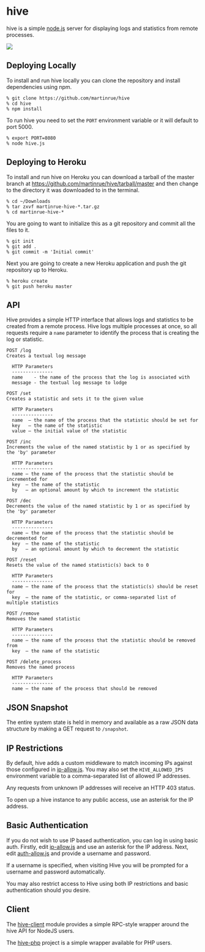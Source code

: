 # hive

hive is a simple [node.js](http://nodejs.org) server for displaying logs and
statistics from remote processes.

![](https://github.com/martinrue/hive/raw/master/public/img/readme/hive.png)

## Deploying Locally

To install and run hive locally you can clone the repository and install
dependencies using npm.

    % git clone https://github.com/martinrue/hive
    % cd hive
    % npm install

To run hive you need to set the `PORT` environment variable or it will default
to port 5000.

    % export PORT=8080
    % node hive.js

## Deploying to Heroku

To install and run hive on Heroku you can download a tarball of the master
branch at https://github.com/martinrue/hive/tarball/master and then change to
the directory it was downloaded to in the terminal.

    % cd ~/Downloads
    % tar zxvf martinrue-hive-*.tar.gz
    % cd martinrue-hive-*

You are going to want to initialize this as a git repository and commit all
the files to it.

    % git init
    % git add .
    % git commit -m 'Initial commit'

Next you are going to create a new Heroku application and push the git
repository up to Heroku.

    % heroku create
    % git push heroku master

## API

Hive provides a simple HTTP interface that allows logs and statistics to be
created from a remote process. Hive logs multiple processes at once, so all
requests require a `name` parameter to identify the process that is creating
the log or statistic.

    POST /log
    Creates a textual log message

      HTTP Parameters
      ---------------
      name    - the name of the process that the log is associated with
      message - the textual log message to lodge

    POST /set
    Creates a statistic and sets it to the given value

      HTTP Parameters
      ---------------
      name  – the name of the process that the statistic should be set for
      key   – the name of the statistic
      value – the initial value of the statistic

    POST /inc
    Increments the value of the named statistic by 1 or as specified by the 'by' parameter

      HTTP Parameters
      ---------------
      name – the name of the process that the statistic should be incremented for
      key  – the name of the statistic
      by   – an optional amount by which to increment the statistic

    POST /dec
    Decrements the value of the named statistic by 1 or as specified by the 'by' parameter

      HTTP Parameters
      ---------------
      name – the name of the process that the statistic should be decremented for
      key  – the name of the statistic
      by   – an optional amount by which to decrement the statistic

    POST /reset
    Resets the value of the named statistic(s) back to 0

      HTTP Parameters
      ---------------
      name – the name of the process that the statistic(s) should be reset for
      key  – the name of the statistic, or comma-separated list of multiple statistics

    POST /remove
    Removes the named statistic

      HTTP Parameters
      ---------------
      name – the name of the process that the statistic should be removed from
      key  – the name of the statistic

    POST /delete_process
    Removes the named process

      HTTP Parameters
      ---------------
      name – the name of the process that should be removed

## JSON Snapshot

The entire system state is held in memory and available as a raw JSON data
structure by making a GET request to `/snapshot`.

## IP Restrictions

By default, hive adds a custom middleware to match incoming IPs against those configured in [ip-allow.js](https://github.com/martinrue/hive/blob/master/ip-allow.js). You may also set the `HIVE_ALLOWED_IPS` environment variable to a comma-separated list of allowed IP addresses.

Any requests from unknown IP addresses will receive an HTTP 403 status. 

To open up a hive instance to any public access, use an asterisk for the IP address.

## Basic Authentication

If you do not wish to use IP based authentication, you can log in using basic auth. 
Firstly, edit [ip-allow.js](https://github.com/martinrue/hive/blob/master/ip-allow.js) and use an asterisk for the IP address. Next, edit [auth-allow.js](https://github.com/martinrue/hive/blob/master/auth-allow.js) and provide a username and password. 

If a username is specified, when visiting Hive you will be prompted for a username and password automatically.

You may also restrict access to Hive using both IP restrictions and basic authentication should you desire.

## Client

The [hive-client](https://github.com/martinrue/hive-client) module provides a
simple RPC-style wrapper around the hive API for NodeJS users.

The [hive-php](https://github.com/mheap/hive-php) project is a simple wrapper available for PHP users.

